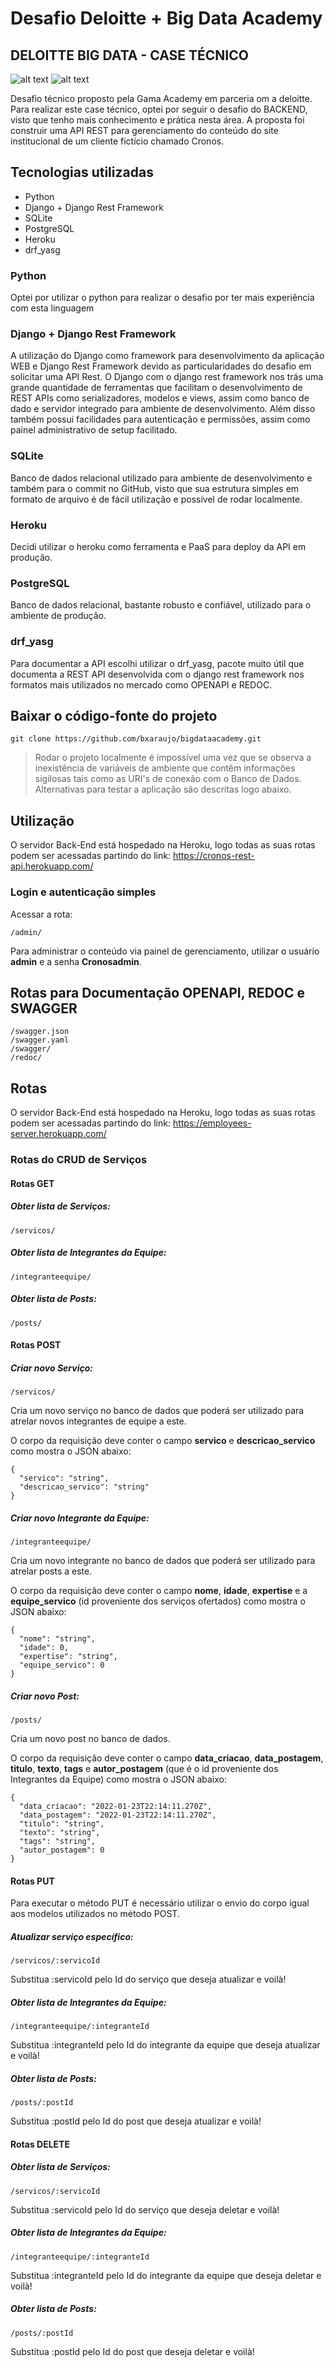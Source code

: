 # Desafio Deloitte + Big Data Academy 
## DELOITTE BIG DATA - CASE TÉCNICO
![alt text](https://github.com/bxaraujo/bigdataacademy/blob/e80064f9bd924f7040131d796f839fb8c04bd02b/miscellaneous/logo-gama.svg "Game Academy 1")
![alt text](https://github.com/bxaraujo/bigdataacademy/blob/8a374ddc570ad408dcf0a3ce3a1be33fdd7b09be/miscellaneous/logo-Deloitte.svg "Deloitte 1")



Desafio técnico proposto pela Gama Academy em parceria om a deloitte. 
Para realizar este case técnico, optei por seguir o desafio do BACKEND, visto que tenho mais conhecimento e prática nesta área.
A proposta foi construir uma API REST para gerenciamento do conteúdo do site institucional de um cliente fictício chamado Cronos.


## Tecnologias utilizadas

* Python
* Django + Django Rest Framework
* SQLite
* PostgreSQL
* Heroku
* drf_yasg

### Python
Optei por utilizar o python para realizar o desafio por ter mais experiência com esta linguagem

### Django + Django Rest Framework
A utilização do Django como framework para desenvolvimento da aplicação WEB e Django Rest Framework devido as particularidades do desafio em solicitar uma API Rest.
O Django com o django rest framework nos trás uma grande quantidade de ferramentas que facilitam o desenvolvimento de REST APIs como serializadores, modelos e views, assim como banco de dado e servidor integrado para ambiente de desenvolvimento. 
Além disso também possui facilidades para autenticação e permissões, assim como painel administrativo de setup facilitado.

### SQLite
Banco de dados relacional utilizado para ambiente de desenvolvimento e também para o commit no GitHub, visto que sua estrutura simples em formato de arquivo é de fácil utilização e possível de rodar localmente.

### Heroku
Decidi utilizar o heroku como ferramenta e PaaS para deploy da API em produção.

### PostgreSQL
Banco de dados relacional, bastante robusto e confiável, utilizado para o ambiente de produção.

### drf_yasg
Para documentar a API escolhi utilizar o drf_yasg, pacote muito útil que documenta a REST API desenvolvida com o django rest framework nos formatos mais utilizados no mercado como OPENAPI e REDOC.


## Baixar o código-fonte do projeto
```
git clone https://github.com/bxaraujo/bigdataacademy.git
```
>Rodar o projeto localmente é impossível uma vez que se observa a inexistência de variáveis de ambiente que contêm informações sigilosas tais como as URI's de conexão com o Banco de Dados. Alternativas para testar a aplicação são descritas logo abaixo.


## Utilização

O servidor Back-End está hospedado na Heroku, logo todas as suas rotas podem ser acessadas partindo do link:
https://cronos-rest-api.herokuapp.com/

### Login e autenticação simples

Acessar a rota:
```
/admin/
```
Para administrar o conteúdo via painel de gerenciamento, utilizar o usuário **admin** e a senha **Cronosadmin**.

## Rotas para Documentação OPENAPI, REDOC e SWAGGER
```
/swagger.json
/swagger.yaml
/swagger/
/redoc/
```
## Rotas

O servidor Back-End está hospedado na Heroku, logo todas as suas rotas podem ser acessadas partindo do link:
https://employees-server.herokuapp.com/


### Rotas do CRUD de Serviços
#### Rotas GET
##### Obter lista de Serviços:
```
/servicos/
```
##### Obter lista de Integrantes da Equipe:
```
/integranteequipe/
```
##### Obter lista de Posts:
```
/posts/
```

#### Rotas POST
##### Criar novo Serviço:
```
/servicos/
```
Cria um novo serviço no banco de dados que poderá ser utilizado para atrelar novos integrantes de equipe a este.

O corpo da requisição deve conter o campo **servico** e **descricao_servico** como mostra o JSON abaixo:
```
{
  "servico": "string",
  "descricao_servico": "string"
}
```
##### Criar novo Integrante da Equipe:
```
/integranteequipe/
```

Cria um novo integrante no banco de dados que poderá ser utilizado para atrelar posts a este.

O corpo da requisição deve conter o campo **nome**, **idade**, **expertise** e a **equipe_servico** (id proveniente dos serviços ofertados) como mostra o JSON abaixo:
```
{
  "nome": "string",
  "idade": 0,
  "expertise": "string",
  "equipe_servico": 0
}
```
##### Criar novo Post:
```
/posts/
```
Cria um novo post no banco de dados.

O corpo da requisição deve conter o campo **data_criacao**, **data_postagem**, **titulo**, **texto**, **tags** e **autor_postagem**  (que é o id proveniente dos Integrantes da Equipe) como mostra o JSON abaixo:
```
{
  "data_criacao": "2022-01-23T22:14:11.270Z",
  "data_postagem": "2022-01-23T22:14:11.270Z",
  "titulo": "string",
  "texto": "string",
  "tags": "string",
  "autor_postagem": 0
}
```

#### Rotas PUT
Para executar o método PUT é necessário utilizar o envio do corpo igual aos modelos utilizados no método POST.

##### Atualizar serviço específico:
```
/servicos/:servicoId
```
Substitua :servicoId pelo Id do serviço que deseja atualizar e voilà!

##### Obter lista de Integrantes da Equipe:
```
/integranteequipe/:integranteId
```
Substitua :integranteId pelo Id do integrante da equipe que deseja atualizar e voilà!

##### Obter lista de Posts:
```
/posts/:postId
```
Substitua :postId pelo Id do post que deseja atualizar e voilà!

#### Rotas DELETE
##### Obter lista de Serviços:
```
/servicos/:servicoId
```
Substitua :servicoId pelo Id do serviço que deseja deletar e voilà!

##### Obter lista de Integrantes da Equipe:
```
/integranteequipe/:integranteId
```
Substitua :integranteId pelo Id do integrante da equipe que deseja deletar e voilà!
##### Obter lista de Posts:
```
/posts/:postId
```
Substitua :postId pelo Id do post que deseja deletar e voilà!



